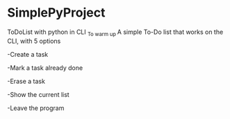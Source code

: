 # SimplePyProject
ToDoList with python in CLI <sub> To warm up </sub>
A simple To-Do list that works on the CLI, with 5 options 

-Create a task

-Mark a task already done

-Erase a task

-Show the current list

-Leave the program
